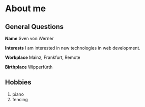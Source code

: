 # About me

## General Questions

**Name**
Sven von Werner

**Interests**
I am interested in new technologies in web development.

**Workplace**
Mainz, Frankfurt, Remote

**Birthplace**
Wipperfürth 

## Hobbies
1. piano
2. fencing





